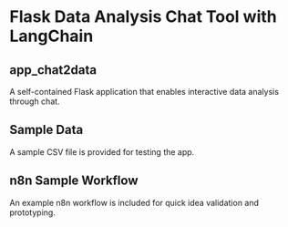 # Flask Data Analysis Chat Tool with LangChain

## app_chat2data
A self-contained Flask application that enables interactive data analysis through chat.

## Sample Data
A sample CSV file is provided for testing the app.

## n8n Sample Workflow
An example n8n workflow is included for quick idea validation and prototyping.